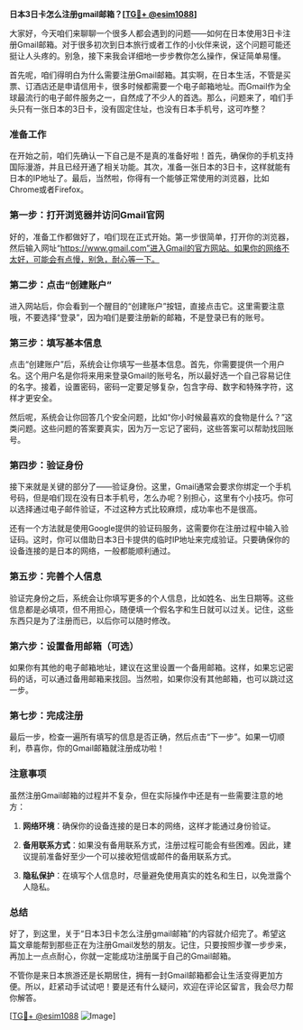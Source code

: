 **日本3日卡怎么注册gmail邮箱？[[TG💪+ @esim1088](https://t.me/s/esim1088)]**

大家好，今天咱们来聊聊一个很多人都会遇到的问题——如何在日本使用3日卡注册Gmail邮箱。对于很多初次到日本旅行或者工作的小伙伴来说，这个问题可能还挺让人头疼的。别急，接下来我会详细地一步步教你怎么操作，保证简单易懂。

首先呢，咱们得明白为什么需要注册Gmail邮箱。其实啊，在日本生活，不管是买票、订酒店还是申请信用卡，很多时候都需要一个电子邮箱地址。而Gmail作为全球最流行的电子邮件服务之一，自然成了不少人的首选。那么，问题来了，咱们手头只有一张日本的3日卡，没有固定住址，也没有日本手机号，这可咋整？

### 准备工作

在开始之前，咱们先确认一下自己是不是真的准备好啦！首先，确保你的手机支持国际漫游，并且已经开通了相关功能。其次，准备一张日本的3日卡，这样就能有日本的IP地址了。最后，当然啦，你得有一个能够正常使用的浏览器，比如Chrome或者Firefox。

### 第一步：打开浏览器并访问Gmail官网

好的，准备工作都做好了，咱们现在正式开始。第一步很简单，打开你的浏览器，然后输入网址“https://www.gmail.com”进入Gmail的官方网站。如果你的网络不太好，可能会有点慢，别急，耐心等一下。

### 第二步：点击“创建账户”

进入网站后，你会看到一个醒目的“创建账户”按钮，直接点击它。这里需要注意哦，不要选择“登录”，因为咱们是要注册新的邮箱，不是登录已有的账号。

### 第三步：填写基本信息

点击“创建账户”后，系统会让你填写一些基本信息。首先，你需要提供一个用户名。这个用户名是你将来用来登录Gmail的账号名，所以最好选一个自己容易记住的名字。接着，设置密码，密码一定要足够复杂，包含字母、数字和特殊字符，这样才更安全。

然后呢，系统会让你回答几个安全问题，比如“你小时候最喜欢的食物是什么？”这类问题。这些问题的答案要真实，因为万一忘记了密码，这些答案可以帮助找回账号。

### 第四步：验证身份

接下来就是关键的部分了——验证身份。这里，Gmail通常会要求你绑定一个手机号码，但是咱们现在没有日本手机号，怎么办呢？别担心，这里有个小技巧。你可以选择通过电子邮件验证，不过这种方式比较麻烦，成功率也不是很高。

还有一个方法就是使用Google提供的验证码服务，这需要你在注册过程中输入验证码。这时，你可以借助日本3日卡提供的临时IP地址来完成验证。只要确保你的设备连接的是日本的网络，一般都能顺利通过。

### 第五步：完善个人信息

验证完身份之后，系统会让你填写更多的个人信息，比如姓名、出生日期等。这些信息都是必填项，但不用担心，随便填一个假名字和生日就可以过关。记住，这些东西只是为了注册而已，以后你可以随时修改。

### 第六步：设置备用邮箱（可选）

如果你有其他的电子邮箱地址，建议在这里设置一个备用邮箱。这样，如果忘记密码的话，可以通过备用邮箱来找回。当然啦，如果你没有其他邮箱，也可以跳过这一步。

### 第七步：完成注册

最后一步，检查一遍所有填写的信息是否正确，然后点击“下一步”。如果一切顺利，恭喜你，你的Gmail邮箱就注册成功啦！

### 注意事项

虽然注册Gmail邮箱的过程并不复杂，但在实际操作中还是有一些需要注意的地方：

1. **网络环境**：确保你的设备连接的是日本的网络，这样才能通过身份验证。
   
2. **备用联系方式**：如果没有备用联系方式，注册过程可能会有些困难。因此，建议提前准备好至少一个可以接收短信或邮件的备用联系方式。

3. **隐私保护**：在填写个人信息时，尽量避免使用真实的姓名和生日，以免泄露个人隐私。

### 总结

好了，到这里，关于“日本3日卡怎么注册gmail邮箱”的内容就介绍完了。希望这篇文章能帮到那些正在为注册Gmail发愁的朋友。记住，只要按照步骤一步步来，再加上一点点耐心，你就一定能成功注册属于自己的Gmail邮箱。

不管你是来日本旅游还是长期居住，拥有一封Gmail邮箱都会让生活变得更加方便。所以，赶紧动手试试吧！要是还有什么疑问，欢迎在评论区留言，我会尽力帮你解答。

[[TG💪+ @esim1088](https://t.me/s/esim1088) ![Image](https://i.postimg.cc/4NQfJmqS/Snipaste-2025-05-13-00-14-12.png)]